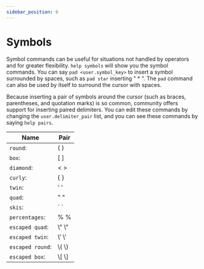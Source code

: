 ```yaml
---
sidebar_position: 6
---
```


# Symbols

Symbol commands can be useful for situations not handled by operators and for greater flexibility. `help symbols` will show you the symbol commands. You can say `pad <user.symbol_key>` to insert a symbol surrounded by spaces, such as `pad star` inserting " \* ". The `pad` command can also be used by itself to surround the cursor with spaces.

Because inserting a pair of symbols around the cursor (such as braces, parentheses, and quotation marks) is so common, community offers support for inserting paired delimiters. You can edit these commands by changing the `user.delimiter_pair` list, and you can see these commands by saying `help pairs`.

| Name             | Pair    |
| ---------------- | ------- |
| `round`:         | ( )     |
| `box`:           | [ ]     |
| `diamond`:       | < >     |
| `curly`:         | \{ \}   |
| `twin`:          | ' '     |
| `quad`:          | " "     |
| `skis`:          | \` \`   |
| `percentages`:   | % %     |
| `escaped quad`:  | \\" \\" |
| `escaped twin`:  | \\' \\' |
| `escaped round`: | \\( \\) |
| `escaped box`:   | \\[ \\] |
